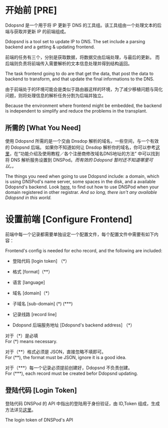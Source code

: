 # 开始前 [PRE]

Ddopsnd 是一个用于将 IP 更新于 DNS 的工具组。该工具组由一个处理文本的后端与获取并更新 IP 的前端组成。

Ddopsnd is a tool set to update IP to DNS. The set include a parsing backend and a getting & updating frontend.

前端的任务有三个，分别是获取数据，将数据交由后端处理，与最后的更新。
而后端则负责将前端传入需要解析的文本信息处理并得到结构返回。

The task frontend going to do are that get the data, that post the data to backend to transform, and that update the final informations to the DNS.

由于前端处于的环境可能会是类似于路由器这样的环境，为了减少移植问题与简化问题，则将处理信息的解析任务分割为后端并独立。

Because the environment where frontend might be embedded, the backend is independent to simplify and reduce the problems in the transplant.

## 所需的 [What You Need]

使用 Ddopsnd 所需的是一个交由 Dnsdop 解析的域名，一些空间，与一个有效的 Ddopsnd 后端。 如果你不知道如何让 Dnsdop 解析你的域名，你可以参考[这里](https://support.dnspod.cn/Kb/guide/)，在“功能介绍及使用教程／各个注册商修改域名DNS地址的方法” 中可以找到将 DNS 解析服务设置到 DNSPod。*而有效的 Ddopsnd 暂时还不知道哪里可以。。*

The things you need when going to use Ddopsnd include: a domain, which is using DNSPod's name server, some spaces in the disk, and a available Ddopsnd's backend. Look [here](https://www.dnspod.com/support/index/fid/5), to find out how to use DNSPod when your domain registered in other registrar. *And so long, there isn't any available Ddopsnd in this world.*

# 设置前端 [Configure Frontend]

前端中每一个记录都需要单独设定一个配置文件，每个配置文件中需要有如下内容：

Frontend's config is needed for echo record, and the following are included:

* 登陆代码 [login token] （*）

* 格式 [format]（**）

* 语言 [language]

* 域名 [domain]（*）

* 子域名 [sub-domain]  (\*) (***)

* 记录线路 [record line]

* Ddopsnd 后端服务地址 [Ddopsnd's backend address] （*）

对于（\*）是必填  
For (*) means necessary.

对于（\*\*）格式必须是 JSON，直接忽略不填即可。  
For (**), the format must be JSON, ignore it is a good idea.

对于（\*\*\*）每一个记录必须提前创建好，Ddopsnd 不负责创建。  
For (***), each record must be created befor Ddopsnd updating.

## 登陆代码 [Login Token]

登陆代码 DNSPod 的 API 中指出的登陆用于身份验证，由 ID,Token 组成，生成方法详见[这里](https://support.dnspod.cn/Kb/showarticle/tsid/227/)。

The login token of DNSPod's API 